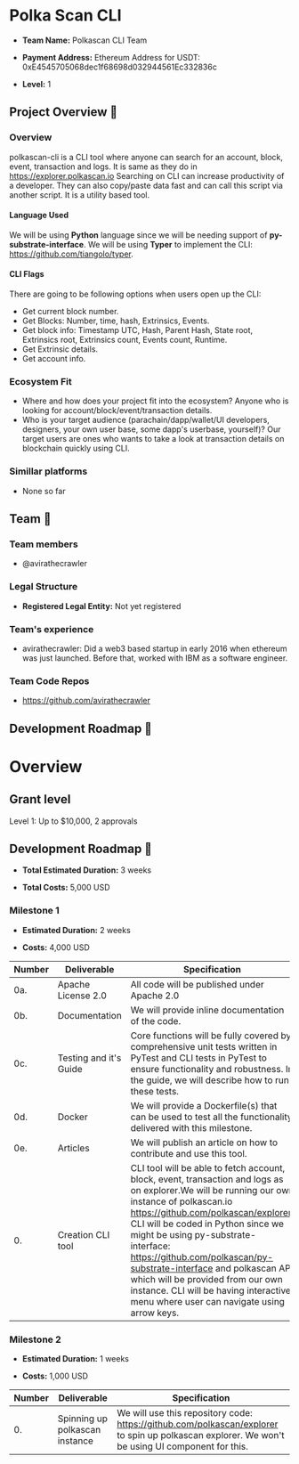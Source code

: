 # Polka Scan CLI

*  **Team Name:** Polkascan CLI Team

*  **Payment Address:** Ethereum Address for USDT: 0xE4545705068dec1f68698d032944561Ec332836c

*  **Level:** 1


## Project Overview :page_facing_up:

### Overview

polkascan-cli is a CLI tool where anyone can search for an account, block, event, transaction and logs. It is same as they do in https://explorer.polkascan.io Searching on CLI can increase productivity of a developer. They can also copy/paste data fast and can call this script via another script. It is a utility based tool.

#### Language Used
We will be using **Python** language since we will be needing support of **py-substrate-interface**.
We will be using **Typer** to implement the CLI: https://github.com/tiangolo/typer.

#### CLI Flags

There are going to be following options when users open up the CLI:
 - Get current block number.
 - Get Blocks: Number, time, hash, Extrinsics, Events.
 - Get block info: Timestamp UTC, Hash, Parent Hash, State root, Extrinsics root, Extrinsics count, Events count, Runtime.
 - Get Extrinsic details.
 - Get account info.

### Ecosystem Fit
 - Where and how does your project fit into the ecosystem?
Anyone who is looking for account/block/event/transaction details.
 - Who is your target audience (parachain/dapp/wallet/UI developers, designers, your own user base, some dapp's userbase, yourself)?
Our target users are ones who wants to take a look at transaction details on blockchain quickly using CLI.
  

### Simillar platforms

- None so far


## Team :busts_in_silhouette:

### Team members

* @avirathecrawler

### Legal Structure

*  **Registered Legal Entity:** Not yet registered

### Team's experience

* avirathecrawler: Did a web3 based startup in early 2016 when ethereum was just launched. Before that, worked with IBM as a software engineer.

### Team Code Repos

* https://github.com/avirathecrawler

## Development Roadmap :nut_and_bolt:

# Overview

## Grant level

Level 1: Up to $10,000, 2 approvals


## Development Roadmap :nut_and_bolt:

*  **Total Estimated Duration:** 3 weeks

*  **Total Costs:** 5,000 USD

### Milestone 1

*  **Estimated Duration:** 2 weeks

*  **Costs:** 4,000 USD


| Number | Deliverable | Specification |
| ------------- | ------------- | ------------- |
| 0a. | Apache License 2.0 | All code will be published under Apache 2.0 |
| 0b. | Documentation | We will provide inline documentation of the code. |
| 0c. | Testing and it's Guide | Core functions will be fully covered by comprehensive unit tests written in PyTest and CLI tests in PyTest to ensure functionality and robustness. In the guide, we will describe how to run these tests. |
| 0d. | Docker | We will provide a Dockerfile(s) that can be used to test all the functionality delivered with this milestone. |
| 0e. | Articles | We will publish an article on how to contribute and use this tool. |
| 0. | Creation CLI tool | CLI tool will be able to fetch account, block, event, transaction and logs as on explorer.We will be running our own instance of polkascan.io https://github.com/polkascan/explorer. CLI will be coded in Python since we might be using py-substrate-interface: https://github.com/polkascan/py-substrate-interface and polkascan API which will be provided from our own instance. CLI will be having interactive menu where user can navigate using arrow keys. |


### Milestone 2

*  **Estimated Duration:** 1 weeks

*  **Costs:** 1,000 USD


| Number | Deliverable | Specification |
| ------------- | ------------- | ------------- |
| 0. | Spinning up polkascan instance | We will use this repository code: https://github.com/polkascan/explorer to spin up polkascan explorer. We won't be using UI component for this. |
